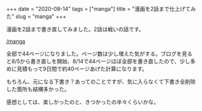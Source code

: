 +++
date = "2020-08-14"
tags = ["manga"]
title = "漫画を2話まで仕上げてみた"
slug = "manga"
+++

漫画を2話まで書き直してみました。2話は戦いの話です。

[/manga](/manga)

全部で44ページになりました。ページ数は少し増えた気がする。ブログを見ると8/5から書き直しを開始、8/14で44ページほぼ全部を書き直したので、少し多めに見積もって9日間で約40ページあげた計算になります。

もちろん、元になる下書き？あってのことですが、気に入らなくて下書き全削除した箇所も結構多かった。

感想としては、楽しかったのと、きつかったの半々くらいかな。


